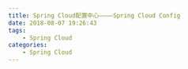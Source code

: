 ```yaml
---
title: Spring Cloud配置中心————Spring Cloud Config
date: 2018-08-07 19:26:43
tags:
    - Spring Cloud
categories:
    - Spring Cloud
---
```

